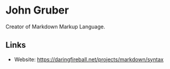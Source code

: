 # John Gruber

Creator of Markdown Markup Language.

## Links

- Website: https://daringfireball.net/projects/markdown/syntax
